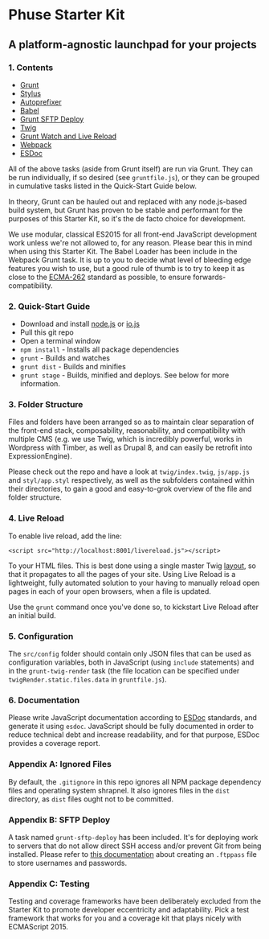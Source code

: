 # Phuse Starter Kit

## A platform-agnostic launchpad for your projects

### 1. Contents

- [Grunt](http://gruntjs.com/)
- [Stylus](https://learnboost.github.io/stylus/)
- [Autoprefixer](https://github.com/postcss/autoprefixer)
- [Babel](https://babeljs.io/)
- [Grunt SFTP Deploy](https://github.com/thrashr888/grunt-sftp-deploy)
- [Twig](http://twig.sensiolabs.org/)
- [Grunt Watch and Live Reload](https://github.com/gruntjs/grunt-contrib-watch)
- [Webpack](https://webpack.github.io/)
- [ESDoc](https://esdoc.org/)

All of the above tasks (aside from Grunt itself) are run via Grunt. They can be run individually, if so desired (see `gruntfile.js`), or they can be grouped in cumulative tasks listed in the Quick-Start Guide below.

In theory, Grunt can be hauled out and replaced with any node.js-based build system, but Grunt has proven to be stable and performant for the purposes of this Starter Kit, so it's the de facto choice for development.

We use modular, classical ES2015 for all front-end JavaScript development work unless we're not allowed to, for any reason. Please bear this in mind when using this Starter Kit. The Babel Loader has been include in the Webpack Grunt task. It is up to you to decide what level of bleeding edge features you wish to use, but a good rule of thumb is to try to keep it as close to the [ECMA-262](http://www.ecma-international.org/publications/files/ECMA-ST/Ecma-262.pdf) standard as possible, to ensure forwards-compatibility.

### 2. Quick-Start Guide

- Download and install [node.js](http://nodejs.org) or [io.js](http://iojs.org)
- Pull this git repo
- Open a terminal window
- `npm install` - Installs all package dependencies
- `grunt` - Builds and watches
- `grunt dist` - Builds and minifies
- `grunt stage` - Builds, minified and deploys. See below for more information.

### 3. Folder Structure

Files and folders have been arranged so as to maintain clear separation of the front-end stack, composability, reasonability, and compatibility with multiple CMS (e.g. we use Twig, which is incredibly powerful, works in Wordpress with Timber, as well as Drupal 8, and can easily be retrofit into ExpressionEngine).

Please check out the repo and have a look at `twig/index.twig`, `js/app.js` and `styl/app.styl` respectively, as well as the subfolders contained within their directories, to gain a good and easy-to-grok overview of the file and folder structure.

### 4. Live Reload

To enable live reload, add the line:
```
<script src="http://localhost:8001/livereload.js"></script>
```
To your HTML files. This is best done using a single master Twig [layout](http://twig.sensiolabs.org/doc/tags/extends.html), so that it propagates to all the pages of your site. Using Live Reload is a lightweight, fully automated solution to your having to manually reload open pages in each of your open browsers, when a file is updated.

Use the `grunt` command once you've done so, to kickstart Live Reload after an initial build.

### 5. Configuration

The `src/config` folder should contain only JSON files that can be used as configuration variables, both in JavaScript (using `include` statements) and in the `grunt-twig-render` task (the file location can be specified under `twigRender.static.files.data` in `gruntfile.js`).

### 6. Documentation

Please write JavaScript documentation according to [ESDoc](https://esdoc.org/) standards, and generate it using `esdoc`. JavaScript should be fully documented in order to reduce technical debt and increase readability, and for that purpose, ESDoc provides a coverage report.

### Appendix A: Ignored Files

By default, the `.gitignore` in this repo ignores all NPM package dependency files and operating system shrapnel. It also ignores files in the `dist` directory, as `dist` files ought not to be committed.

### Appendix B: SFTP Deploy

A task named `grunt-sftp-deploy` has been included. It's for deploying work to servers that do not allow direct SSH access and/or prevent Git from being installed. Please refer to [this documentation](https://github.com/thrashr888/grunt-sftp-deploy) about creating an `.ftppass` file to store usernames and passwords.

### Appendix C: Testing

Testing and coverage frameworks have been deliberately excluded from the Starter Kit to promote developer eccentricity and adaptability. Pick a test framework that works for you and a coverage kit that plays nicely with ECMAScript 2015.